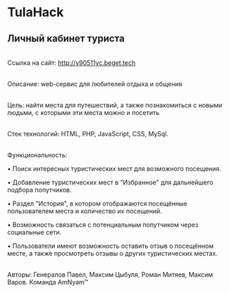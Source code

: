 <H1>TulaHack</H1>

<H2>Личный кабинет туриста</H2>

<br>Ссылка на сайт: http://y90511yc.beget.tech

<br>Описание: web-сервис для любителей отдыха и общения

<br>Цель: найти места для путешествий, а также познакомиться с новыми людьми, с которыми эти места можно и посетить 

<br>Стек технологий: HTML, PHP, JavaScript, CSS, MySql.

<br> Функциональность:

• Поиск интересных туристических мест для возможного посещения.

• Добавление туристических мест в "Избранное" для дальнейшего подбора попутчиков.

• Раздел "История", в котором отображаются посещённые пользователем места и количество их посещений.

• Возможность связаться с потенциальным попутчиком через социальные сети.

• Пользователи имеют возможность оставить отзыв о посещённом месте, а также просмотреть отзывы о других туристических местах.

<br>Авторы: Генералов Павел, Максим Цыбуля, Роман Митяев,  Максим Варов. Команда AmNyam™
